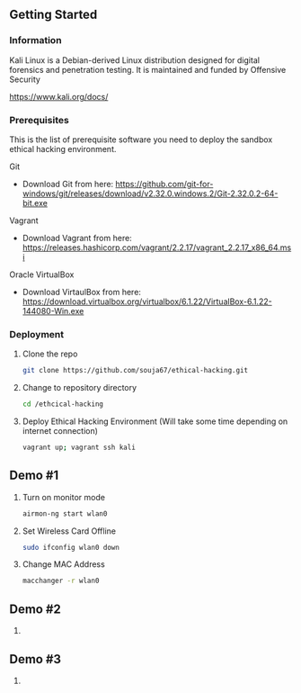 ## Getting Started

### Information

Kali Linux is a Debian-derived Linux distribution designed for digital forensics and penetration testing. It is maintained and funded by Offensive Security

https://www.kali.org/docs/

### Prerequisites

This is the list of prerequisite software you need to deploy the sandbox ethical hacking environment.

Git
* Download Git from here: https://github.com/git-for-windows/git/releases/download/v2.32.0.windows.2/Git-2.32.0.2-64-bit.exe

Vagrant
* Download Vagrant from here: https://releases.hashicorp.com/vagrant/2.2.17/vagrant_2.2.17_x86_64.msi

Oracle VirtualBox
* Download VirtaulBox from here: https://download.virtualbox.org/virtualbox/6.1.22/VirtualBox-6.1.22-144080-Win.exe


### Deployment

1. Clone the repo
   ```sh
   git clone https://github.com/souja67/ethical-hacking.git

2. Change to repository directory
   ```sh
   cd /ethcical-hacking

3. Deploy Ethical Hacking Environment (Will take some time depending on internet connection)
   ```sh
   vagrant up; vagrant ssh kali

## Demo #1

1. Turn on monitor mode
    ```sh
    airmon-ng start wlan0

2. Set Wireless Card Offline 
    ```sh
    sudo ifconfig wlan0 down

3. Change MAC Address
    ```sh
    macchanger -r wlan0

## Demo #2

1. 

## Demo #3

1. 
